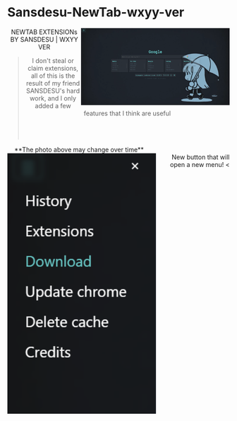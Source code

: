 # Sansdesu-NewTab-wxyy-ver

<img src="./png/preview.png" width="337" align=right />
<div align=center>

NEWTAB EXTENSIONs BY SANSDESU | WXYY VER

> I don't steal or claim extensions, all of this is the result of my friend SANSDESU's hard work, and I only added a few features that I think are useful
</br></br></br></br>
<div align=left>&nbsp&nbsp&nbsp&nbsp**The photo above may change over time**</div>
<img src="./png/mymod.png" width="337" align=left />
</div>

<div align=right>
New button that will open a new menu! <
</div>
